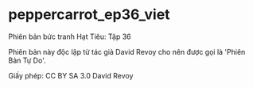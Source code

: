 # peppercarrot_ep36_viet
Phiên bản bức tranh Hạt Tiêu: Tập 36

Phiên bản này độc lập từ tác giả David Revoy cho nên được gọi là 'Phiên Bản Tự Do'.

Giấy phép: CC BY SA 3.0 David Revoy
